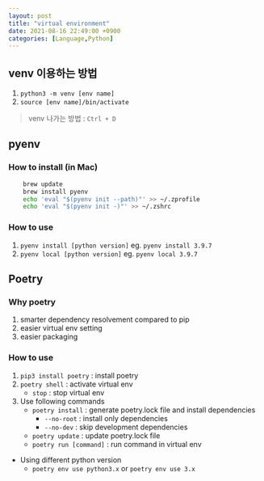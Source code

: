```yaml
---
layout: post
title: "virtual environment"
date: 2021-08-16 22:49:00 +0900
categories: [Language,Python]
---
```


## venv 이용하는 방법

1. ```python3 -m venv [env name]```
2. ```source [env name]/bin/activate```

> venv 나가는 방법 : ```Ctrl + D```

## pyenv

### How to install (in Mac)
```sh 
    brew update
    brew install pyenv
    echo 'eval "$(pyenv init --path)"' >> ~/.zprofile
    echo 'eval "$(pyenv init -)"' >> ~/.zshrc
```

### How to use
1. ```pyenv install [python version]``` eg. `pyenv install 3.9.7`
2. `pyenv local [python version]` eg. `pyenv local 3.9.7`

## Poetry

### Why poetry
1. smarter dependency resolvement compared to pip
2. easier virtual env setting
3. easier packaging

### How to use
1. ```pip3 install poetry``` : install poetry
2. ```poetry shell``` : activate virtual env
    - `stop` : stop virtual env
3. Use following commands
    - ```poetry install``` : generate poetry.lock file and install dependencies
        - `--no-root` : install only dependencies
        - `--no-dev` : skip development dependencies
    - ```poetry update``` : update poetry.lock file
    - ```poetry run [command]``` : run command in virtual env

- Using different python version
    - ```poetry env use python3.x``` or ```poetry env use 3.x```